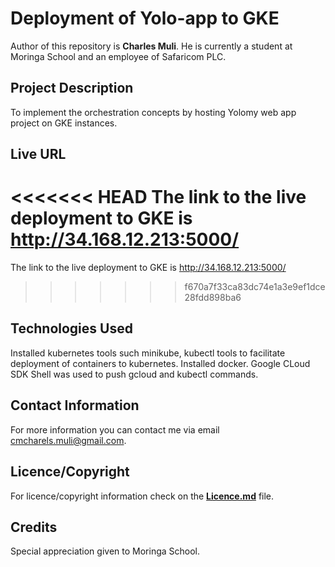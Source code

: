 # Deployment of Yolo-app to GKE
<!-- Introduction of Author -->
Author of this repository is <strong>Charles Muli</strong>. He is currently a student at Moringa School and an employee of Safaricom PLC.

<!--Project Description  -->

## Project Description

To implement the orchestration concepts by hosting Yolomy web app project on GKE instances. 

## Live URL

<<<<<<< HEAD
The link to the live deployment to GKE is <a href= "http://34.168.12.213:5000/" target="_blank">http://34.168.12.213:5000/</a> 
=======
The link to the live deployment to GKE is <a href= "http://34.168.12.213:5000/" target='_blank'>http://34.168.12.213:5000/</a>
>>>>>>> f670a7f33ca83dc74e1a3e9ef1dce28fdd898ba6


## Technologies Used

Installed kubernetes tools such minikube, kubectl tools to facilitate deployment of containers to kubernetes.
Installed docker.
Google CLoud SDK Shell was used to push gcloud and kubectl commands.


## Contact Information

For more information you can contact me via email <span>cmcharels.muli@gmail.com</span>.

## Licence/Copyright

For licence/copyright information check on the <a href="LICENCE.md"><strong>Licence.md</strong></a> file.

## Credits
Special appreciation given to Moringa School.
